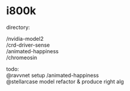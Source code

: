 # i800k
directory:

/nvidia-model2\
/crd-driver-sense\
/animated-happiness\
/chromeosin

todo:\
@ravvnet setup /animated-happiness\
@stellarcase model refactor & produce right alg